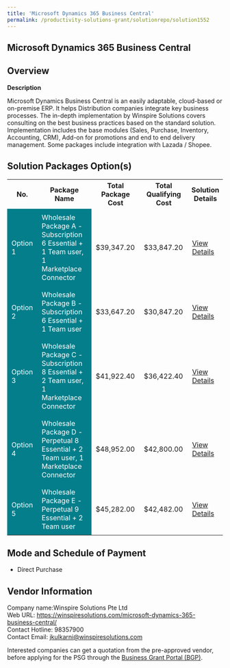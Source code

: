 ```yaml
---
title: 'Microsoft Dynamics 365 Business Central'
permalink: /productivity-solutions-grant/solutionrepo/solution1552
---
```


## Microsoft Dynamics 365 Business Central

## Overview

**Description**

Microsoft Dynamics Business Central is an easily adaptable, cloud-based or on-premise ERP. It helps Distribution companies integrate key business processes. The in-depth implementation by Winspire Solutions covers consulting on the best business practices based on the standard solution. Implementation includes the base modules (Sales, Purchase, Inventory, Accounting, CRM), Add-on for promotions and end to end delivery management. Some packages include integration with Lazada / Shopee.

## Solution Packages Option(s)

<table>
<tr>
<th><b>No.</b></th>
<th><b>Package Name</b></th>
<th><b>Total Package Cost</b></th>
<th><b>Total Qualifying Cost</b></th>
<th><b>Solution Details</b></th>
</tr>
<tr>
<td style='padding: 10px; background-color: #037E8A; color: #FFFFFF;'>Option 1</td>
<td style='padding: 10px; background-color: #037E8A; color: #FFFFFF;'>Wholesale Package A - Subscription 6 Essential + 1 Team user, 1 Marketplace Connector</td>
<td style='padding: 10px;'>$39,347.20</td>
<td style='padding: 10px;'>$33,847.20</td>
<td style='padding: 10px;'><a href='/images/psg/Winspire_Wholesale_Desensitised_Annex_3_Part_1.pdf' target='_blank'>View Details</a></td>
</tr>
<tr>
<td style='padding: 10px; background-color: #037E8A; color: #FFFFFF;'>Option 2</td>
<td style='padding: 10px; background-color: #037E8A; color: #FFFFFF;'>Wholesale Package B - Subscription 6 Essential + 1 Team user</td>
<td style='padding: 10px;'>$33,647.20</td>
<td style='padding: 10px;'>$30,847.20</td>
<td style='padding: 10px;'><a href='/images/psg/Winspire_Wholesale_Desensitised_Annex_3_Part_2.pdf' target='_blank'>View Details</a></td>
</tr>
<tr>
<td style='padding: 10px; background-color: #037E8A; color: #FFFFFF;'>Option 3</td>
<td style='padding: 10px; background-color: #037E8A; color: #FFFFFF;'>Wholesale Package C - Subscription 8 Essential + 2 Team user, 1 Marketplace Connector</td>
<td style='padding: 10px;'>$41,922.40</td>
<td style='padding: 10px;'>$36,422.40</td>
<td style='padding: 10px;'><a href='/images/psg/Winspire_Wholesale_Desensitised_Annex_3_Part_3.pdf' target='_blank'>View Details</a></td>
</tr>
<tr>
<td style='padding: 10px; background-color: #037E8A; color: #FFFFFF;'>Option 4</td>
<td style='padding: 10px; background-color: #037E8A; color: #FFFFFF;'>Wholesale Package D - Perpetual 8 Essential + 2 Team user, 1 Marketplace Connector</td>
<td style='padding: 10px;'>$48,952.00</td>
<td style='padding: 10px;'>$42,800.00</td>
<td style='padding: 10px;'><a href='/images/psg/Winspire_Wholesale_Desensitised_Annex_3_Part_4.pdf' target='_blank'>View Details</a></td>
</tr>
<tr>
<td style='padding: 10px; background-color: #037E8A; color: #FFFFFF;'>Option 5</td>
<td style='padding: 10px; background-color: #037E8A; color: #FFFFFF;'>Wholesale Package E - Perpetual 9 Essential + 2 Team user</td>
<td style='padding: 10px;'>$45,282.00</td>
<td style='padding: 10px;'>$42,482.00</td>
<td style='padding: 10px;'><a href='/images/psg/Winspire_Wholesale_Desensitised_Annex_3_Part_5.pdf' target='_blank'>View Details</a></td>
</tr>
</table>

## Mode and Schedule of Payment

 - Direct Purchase

## Vendor Information

 Company name:Winspire Solutions Pte Ltd<br>Web URL: https://winspiresolutions.com/microsoft-dynamics-365-business-central/ <br>Contact Hotline: 98357900 <br>Contact Email: jkulkarni@winspiresolutions.com

Interested companies can get a quotation from the pre-approved vendor, before applying for the PSG through the <a href='https://www.businessgrants.gov.sg/' target='_blank' rel='noopener'>Business Grant Portal (BGP)</a>.

<script src="/jquery/resize-tables.js"></script>
